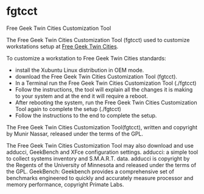 fgtcct
======
Free Geek Twin Cities Customization Tool

The Free Geek Twin Cities Customization Tool (fgtcct) used to customize workstations setup at [Free Geek Twin Cities](http://freegeektwincities.org).

To customize a workstation to Free Geek Twin Cities standards:

- install the Xubuntu Linux distribution in OEM mode.
- download the Free Geek Twin Cities Customization Tool (fgtcct).
- In a Terminal run the Free Geek Twin Cities Customization Tool (./fgtcct)
- Follow the instructions, the tool will explain all the changes it is making to your system and at the end it will require a reboot.
- After rebooting the system, run the Free Geek Twin Cities Customization Tool again to complete the setup (./fgtcct)
- Follow the instructions to the end to complete the setup.

The Free Geek Twin Cities Customization Tool(fgtcct), written and copyright by Munir Nassar, released under the terms of the GPL.

The Free Geek Twin Cities Customization Tool may also download and use adducci, GeekBench and XFce configuration settings. adducci: a simple tool to collect systems inventory and S.M.A.R.T. data. adducci is copyright by the Regents of the University of Minnesota and released under the terms of the GPL. GeekBench: Geekbench provides a comprehensive set of benchmarks engineered to quickly and accurately measure processor and memory performance, copyright Primate Labs.
